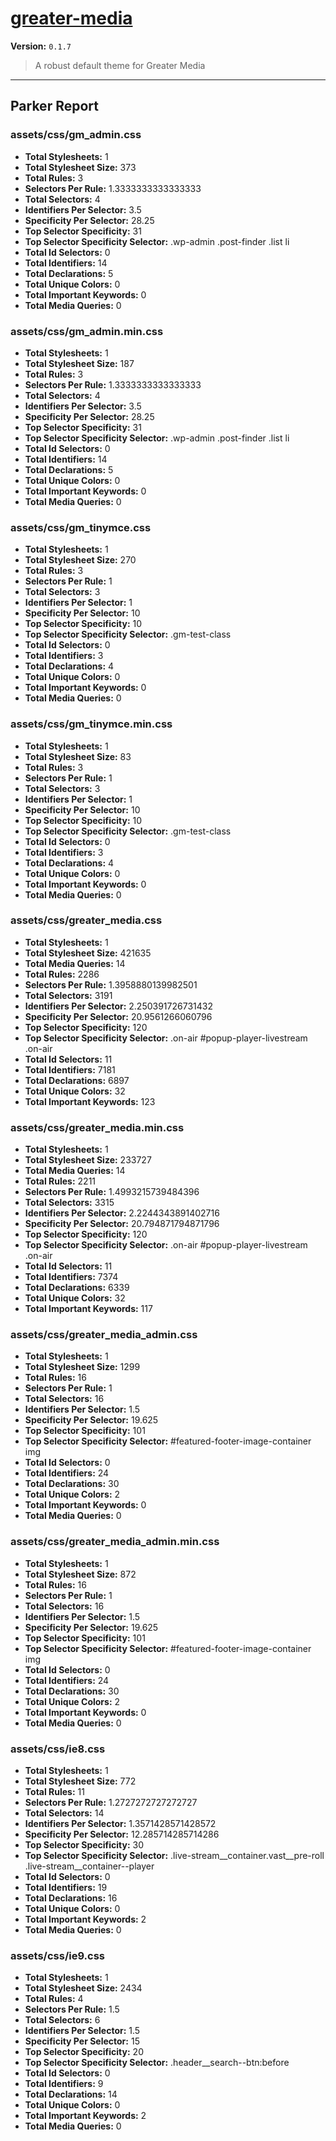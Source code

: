 # [greater-media]( http://greatermedia.com )

**Version:** `0.1.7`

> A robust default theme for Greater Media

* * *

## Parker Report

### assets/css/gm_admin.css

- **Total Stylesheets:** 1
- **Total Stylesheet Size:** 373
- **Total Rules:** 3
- **Selectors Per Rule:** 1.3333333333333333
- **Total Selectors:** 4
- **Identifiers Per Selector:** 3.5
- **Specificity Per Selector:** 28.25
- **Top Selector Specificity:** 31
- **Top Selector Specificity Selector:** .wp-admin .post-finder .list li
- **Total Id Selectors:** 0
- **Total Identifiers:** 14
- **Total Declarations:** 5
- **Total Unique Colors:** 0
- **Total Important Keywords:** 0
- **Total Media Queries:** 0

### assets/css/gm_admin.min.css

- **Total Stylesheets:** 1
- **Total Stylesheet Size:** 187
- **Total Rules:** 3
- **Selectors Per Rule:** 1.3333333333333333
- **Total Selectors:** 4
- **Identifiers Per Selector:** 3.5
- **Specificity Per Selector:** 28.25
- **Top Selector Specificity:** 31
- **Top Selector Specificity Selector:** .wp-admin .post-finder .list li
- **Total Id Selectors:** 0
- **Total Identifiers:** 14
- **Total Declarations:** 5
- **Total Unique Colors:** 0
- **Total Important Keywords:** 0
- **Total Media Queries:** 0

### assets/css/gm_tinymce.css

- **Total Stylesheets:** 1
- **Total Stylesheet Size:** 270
- **Total Rules:** 3
- **Selectors Per Rule:** 1
- **Total Selectors:** 3
- **Identifiers Per Selector:** 1
- **Specificity Per Selector:** 10
- **Top Selector Specificity:** 10
- **Top Selector Specificity Selector:** .gm-test-class
- **Total Id Selectors:** 0
- **Total Identifiers:** 3
- **Total Declarations:** 4
- **Total Unique Colors:** 0
- **Total Important Keywords:** 0
- **Total Media Queries:** 0

### assets/css/gm_tinymce.min.css

- **Total Stylesheets:** 1
- **Total Stylesheet Size:** 83
- **Total Rules:** 3
- **Selectors Per Rule:** 1
- **Total Selectors:** 3
- **Identifiers Per Selector:** 1
- **Specificity Per Selector:** 10
- **Top Selector Specificity:** 10
- **Top Selector Specificity Selector:** .gm-test-class
- **Total Id Selectors:** 0
- **Total Identifiers:** 3
- **Total Declarations:** 4
- **Total Unique Colors:** 0
- **Total Important Keywords:** 0
- **Total Media Queries:** 0

### assets/css/greater_media.css

- **Total Stylesheets:** 1
- **Total Stylesheet Size:** 421635
- **Total Media Queries:** 14
- **Total Rules:** 2286
- **Selectors Per Rule:** 1.3958880139982501
- **Total Selectors:** 3191
- **Identifiers Per Selector:** 2.250391726731432
- **Specificity Per Selector:** 20.9561266060796
- **Top Selector Specificity:** 120
- **Top Selector Specificity Selector:** .on-air #popup-player-livestream .on-air
- **Total Id Selectors:** 11
- **Total Identifiers:** 7181
- **Total Declarations:** 6897
- **Total Unique Colors:** 32
- **Total Important Keywords:** 123

### assets/css/greater_media.min.css

- **Total Stylesheets:** 1
- **Total Stylesheet Size:** 233727
- **Total Media Queries:** 14
- **Total Rules:** 2211
- **Selectors Per Rule:** 1.4993215739484396
- **Total Selectors:** 3315
- **Identifiers Per Selector:** 2.2244343891402716
- **Specificity Per Selector:** 20.794871794871796
- **Top Selector Specificity:** 120
- **Top Selector Specificity Selector:** .on-air #popup-player-livestream .on-air
- **Total Id Selectors:** 11
- **Total Identifiers:** 7374
- **Total Declarations:** 6339
- **Total Unique Colors:** 32
- **Total Important Keywords:** 117

### assets/css/greater_media_admin.css

- **Total Stylesheets:** 1
- **Total Stylesheet Size:** 1299
- **Total Rules:** 16
- **Selectors Per Rule:** 1
- **Total Selectors:** 16
- **Identifiers Per Selector:** 1.5
- **Specificity Per Selector:** 19.625
- **Top Selector Specificity:** 101
- **Top Selector Specificity Selector:** #featured-footer-image-container img
- **Total Id Selectors:** 0
- **Total Identifiers:** 24
- **Total Declarations:** 30
- **Total Unique Colors:** 2
- **Total Important Keywords:** 0
- **Total Media Queries:** 0

### assets/css/greater_media_admin.min.css

- **Total Stylesheets:** 1
- **Total Stylesheet Size:** 872
- **Total Rules:** 16
- **Selectors Per Rule:** 1
- **Total Selectors:** 16
- **Identifiers Per Selector:** 1.5
- **Specificity Per Selector:** 19.625
- **Top Selector Specificity:** 101
- **Top Selector Specificity Selector:** #featured-footer-image-container img
- **Total Id Selectors:** 0
- **Total Identifiers:** 24
- **Total Declarations:** 30
- **Total Unique Colors:** 2
- **Total Important Keywords:** 0
- **Total Media Queries:** 0

### assets/css/ie8.css

- **Total Stylesheets:** 1
- **Total Stylesheet Size:** 772
- **Total Rules:** 11
- **Selectors Per Rule:** 1.2727272727272727
- **Total Selectors:** 14
- **Identifiers Per Selector:** 1.3571428571428572
- **Specificity Per Selector:** 12.285714285714286
- **Top Selector Specificity:** 30
- **Top Selector Specificity Selector:** .live-stream__container.vast__pre-roll .live-stream__container--player
- **Total Id Selectors:** 0
- **Total Identifiers:** 19
- **Total Declarations:** 16
- **Total Unique Colors:** 0
- **Total Important Keywords:** 2
- **Total Media Queries:** 0

### assets/css/ie9.css

- **Total Stylesheets:** 1
- **Total Stylesheet Size:** 2434
- **Total Rules:** 4
- **Selectors Per Rule:** 1.5
- **Total Selectors:** 6
- **Identifiers Per Selector:** 1.5
- **Specificity Per Selector:** 15
- **Top Selector Specificity:** 20
- **Top Selector Specificity Selector:** .header__search--btn:before
- **Total Id Selectors:** 0
- **Total Identifiers:** 9
- **Total Declarations:** 14
- **Total Unique Colors:** 0
- **Total Important Keywords:** 2
- **Total Media Queries:** 0
